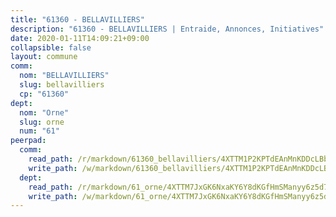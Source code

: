 ```yaml
---
title: "61360 - BELLAVILLIERS"
description: "61360 - BELLAVILLIERS | Entraide, Annonces, Initiatives"
date: 2020-01-11T14:09:21+09:00
collapsible: false
layout: commune
comm:
  nom: "BELLAVILLIERS"
  slug: bellavilliers
  cp: "61360"
dept:
  nom: "Orne"
  slug: orne
  num: "61"
peerpad:
  comm:
    read_path: /r/markdown/61360_bellavilliers/4XTTM1P2KPTdEAnMnKDDcLBbB5nziV26cULn4pb8wKCYH8Vie
    write_path: /w/markdown/61360_bellavilliers/4XTTM1P2KPTdEAnMnKDDcLBbB5nziV26cULn4pb8wKCYH8Vie-K3TgV3JqHm3N1MKAg84uPYBaNPWQzBFu2nuebw7WSZQCy9aNkm7wc43kxLZYCF49c6ETUtcvef4BZDFQH8j1rynzzHej9NMj3wT6vBUuoQYRfVj9AfHaGxyC6Dqv5P9JZfGUz3NN
  dept:
    read_path: /r/markdown/61_orne/4XTTM7JxGK6NxaKY6Y8dKGfHmSManyy6z5d78TaTcUn3zJjy6
    write_path: /w/markdown/61_orne/4XTTM7JxGK6NxaKY6Y8dKGfHmSManyy6z5d78TaTcUn3zJjy6-K3TgUN9f9h2Fmk7w15QXNPtmJYWWDYEB4sLb6BW46ErzRh2NG4TmnnXd3GJfJ3dVSNBE8WudjKbLAy4CD2mQTtYeoUAUzvKztzGsCxcQ4ezpe7WGMgkNubsBkL3vV47Zushr5DqN
---
```



